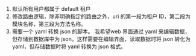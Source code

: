 1. 默认所有用户都属于 default 租户
2. 修改路由逻辑，除非明确指定的路由之外，uri 的第一段为租户 ID，第二段为模块名称，第三段为方法名称。
3. 需要一个 yaml 转换 json 的脚本。 我希望web 界面通过 yaml 来编辑数据，但存储到数据库中为 json。这样需要在编辑界面，读取数据时将 json 转化为 yaml，但存储数据时将 yaml 转换为 json 格式。
